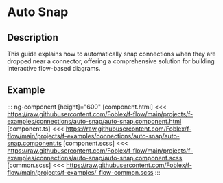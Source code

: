﻿# Auto Snap

## Description

This guide explains how to automatically snap connections when they are dropped near a connector, offering a comprehensive solution for building interactive flow-based diagrams.

## Example

::: ng-component <auto-snap></auto-snap> [height]="600"
[component.html] <<< https://raw.githubusercontent.com/Foblex/f-flow/main/projects/f-examples/connections/auto-snap/auto-snap.component.html
[component.ts] <<< https://raw.githubusercontent.com/Foblex/f-flow/main/projects/f-examples/connections/auto-snap/auto-snap.component.ts
[component.scss] <<< https://raw.githubusercontent.com/Foblex/f-flow/main/projects/f-examples/connections/auto-snap/auto-snap.component.scss
[common.scss] <<< https://raw.githubusercontent.com/Foblex/f-flow/main/projects/f-examples/_flow-common.scss
:::



